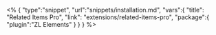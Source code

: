 <% {
	"type":"snippet", "url":"snippets/installation.md", "vars":{
		"title": "Related Items Pro",
		"link": "extensions\/related-items-pro",
		"package":{
			"plugin":"ZL Elements"
		}
	}
} %>